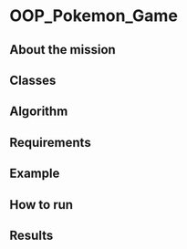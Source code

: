 # OOP_Pokemon_Game


About the mission
--

Classes
--

Algorithm
--

Requirements
--

Example
--

How to run
--

Results
--
